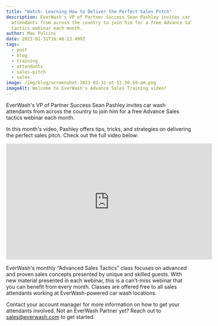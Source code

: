 ```yaml
---
title: "Watch: Learning How to Deliver the Perfect Sales Pitch"
description: EverWash's VP of Partner Success Sean Pashley invites car wash
  attendants from across the country to join him for a free Advance Sales
  tactics webinar each month.
author: Max Pulcini
date: 2023-01-31T16:48:13.499Z
tags:
  - post
  - blog
  - training
  - attendants
  - sales-pitch
  - sales
image: /img/blog/screenshot-2023-01-31-at-11.50.59-am.png
imageAlt: Welcome to EverWash's Advance Sales Training video!
---
```

EverWash's VP of Partner Success Sean Pashley invites car wash attendants from across the country to join him for a free Advance Sales tactics webinar each month. 

In this month's video, Pashley offers tips, tricks, and strategies on delivering the perfect sales pitch. Check out the full video below:

<iframe width="560" height="315" src="https://www.youtube.com/embed/VXpPwqT-Pgk" title="YouTube video player" frameborder="0" allow="accelerometer; autoplay; clipboard-write; encrypted-media; gyroscope; picture-in-picture; web-share" allowfullscreen></iframe>

EverWash's monthly “Advanced Sales Tactics” class focuses on advanced and proven sales concepts presented by unique and skilled guests. With new material presented in each webinar, this is a can’t-miss webinar that you can benefit from every month. Classes are offered free to all sales attendants working at EverWash-powered car wash locations.

Contact your account manager for more information on how to get your attendants involved. Not an EverWash Partner yet? Reach out to [sales@everwash.com](mailto:sales@everwash.com) to get started.